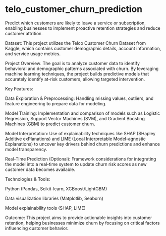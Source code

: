 # telo_customer_churn_prediction
Predict which customers are likely to leave a service or subscription, enabling businesses to implement proactive retention strategies and reduce customer attrition.

Dataset:
This project utilizes the Telco Customer Churn Dataset from Kaggle, which contains customer demographic details, account information, and service usage metrics.

Project Overview:
The goal is to analyze customer data to identify behavioral and demographic patterns associated with churn. By leveraging machine learning techniques, the project builds predictive models that accurately identify at-risk customers, allowing targeted intervention.

Key Features:

Data Exploration & Preprocessing: Handling missing values, outliers, and feature engineering to prepare data for modeling.

Model Training: Implementation and comparison of models such as Logistic Regression, Support Vector Machines (SVM), and Gradient Boosting Machines (GBM) to predict customer churn.

Model Interpretation: Use of explainability techniques like SHAP (SHapley Additive exPlanations) and LIME (Local Interpretable Model-agnostic Explanations) to uncover key drivers behind churn predictions and enhance model transparency.

Real-Time Prediction (Optional): Framework considerations for integrating the model into a real-time system to update churn risk scores as new customer data becomes available.

Technologies & Tools:

Python (Pandas, Scikit-learn, XGBoost/LightGBM)

Data visualization libraries (Matplotlib, Seaborn)

Model explainability tools (SHAP, LIME)

Outcome:
This project aims to provide actionable insights into customer retention, helping businesses minimize churn by focusing on critical factors influencing customer behavior.
